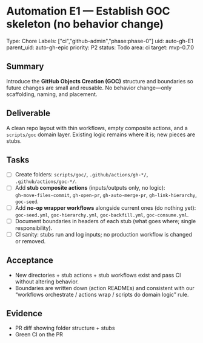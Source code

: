 # Automation E1 — Establish GOC skeleton (no behavior change)

Type: Chore
Labels: ["ci","github-admin","phase:phase-0"]
uid: auto-gh-E1
parent_uid: auto-gh-epic
priority: P2
status: Todo
area: ci
target: mvp-0.7.0

## Summary

Introduce the **GitHub Objects Creation (GOC)** structure and boundaries so future changes are small and reusable. No behavior change—only scaffolding, naming, and placement.

## Deliverable

A clean repo layout with thin workflows, empty composite actions, and a `scripts/goc` domain layer. Existing logic remains where it is; new pieces are stubs.

## Tasks

- [ ] Create folders: `scripts/goc/`, `.github/actions/gh-*/`, `.github/actions/goc-*/`.
- [ ] Add **stub composite actions** (inputs/outputs only, no logic):  
       `gh-move-files-commit`, `gh-open-pr`, `gh-auto-merge-pr`, `gh-link-hierarchy`, `goc-seed`.
- [ ] Add **no-op wrapper workflows** alongside current ones (do nothing yet):  
       `goc-seed.yml`, `goc-hierarchy.yml`, `goc-backfill.yml`, `goc-consume.yml`.
- [ ] Document boundaries in headers of each stub (what goes where; single responsibility).
- [ ] CI sanity: stubs run and log inputs; no production workflow is changed or removed.

## Acceptance

- New directories + stub actions + stub workflows exist and pass CI without altering behavior.
- Boundaries are written down (action READMEs) and consistent with our “workflows orchestrate / actions wrap / scripts do domain logic” rule.

## Evidence

- PR diff showing folder structure + stubs
- Green CI on the PR

